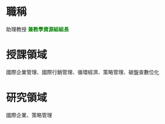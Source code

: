 # 職稱
助理教授 <font color=#008000>**兼教學資源組組長**</font> 
# 授課領域
國際企業管理、國際行銷管理、循環經濟、策略管理、碳盤查數位化
# 研究領域
國際企業、策略管理

<!---
alittleken/alittleken is a ✨ special ✨ repository because its `README.md` (this file) appears on your GitHub profile.
You can click the Preview link to take a look at your changes.
--->
